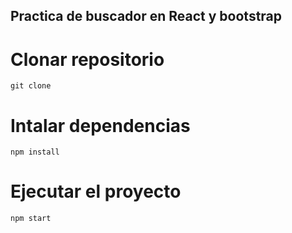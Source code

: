 ## Practica de buscador en React y bootstrap


# Clonar repositorio

```
git clone 
```

# Intalar dependencias

```
npm install 
```


# Ejecutar el proyecto

```
npm start
```